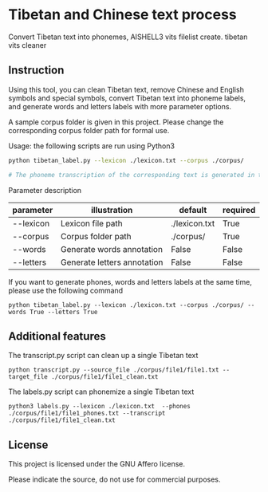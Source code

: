 # Tibetan and Chinese text process

Convert Tibetan text into phonemes, AISHELL3 vits filelist create. tibetan vits cleaner 

## Instruction

Using this tool, you can clean Tibetan text, remove Chinese and English symbols and special symbols, convert Tibetan text into phoneme labels, and generate words and letters labels with more parameter options.

A sample corpus folder is given in this project. Please change the corresponding corpus folder path for formal use.

Usage: the following scripts are run using Python3

```sh
python tibetan_label.py --lexicon ./lexicon.txt --corpus ./corpus/

# The phoneme transcription of the corresponding text is generated in the subfolder of corpus
```

Parameter description

|parameter|illustration|default|required|
|--|--|--|--|
|--lexicon|Lexicon file path|./lexicon.txt|True|
|--corpus|Corpus folder path|./corpus/|True|
|--words|Generate words annotation|False|False|
|--letters|Generate letters annotation|False|False|

If you want to generate phones, words and letters labels at the same time, please use the following command

```
python tibetan_label.py --lexicon ./lexicon.txt --corpus ./corpus/ --words True --letters True
```

## Additional features

The transcript.py script can clean up a single Tibetan text

```
python transcript.py --source_file ./corpus/file1/file1.txt --target_file ./corpus/file1/file1_clean.txt
```

The labels.py script can phonemize a single Tibetan text

```
python3 labels.py --lexicon ./lexicon.txt  --phones ./corpus/file1/file1_phones.txt --transcript ./corpus/file1/file1_clean.txt
```

## License

This project is licensed under the GNU Affero license.

Please indicate the source, do not use for commercial purposes.
